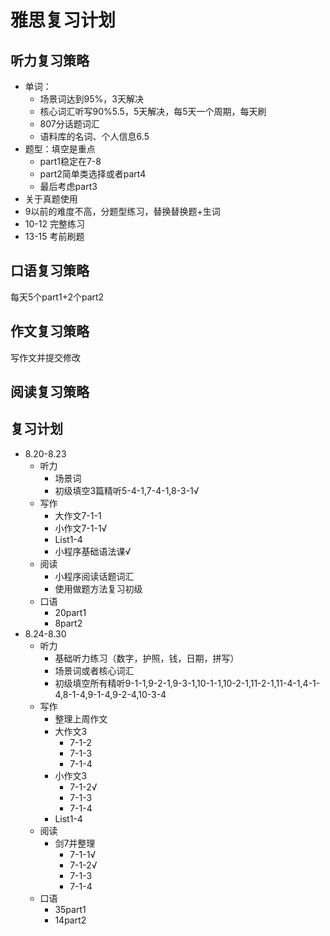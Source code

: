 # 雅思复习计划

## 听力复习策略
- 单词：
    - 场景词达到95%，3天解决
    - 核心词汇听写90%5.5，5天解决，每5天一个周期，每天刷
    - 807分话题词汇
    - 语料库的名词、个人信息6.5
- 题型：填空是重点
    - part1稳定在7-8
    - part2简单类选择或者part4
    - 最后考虑part3
- 关于真题使用
- 9以前的难度不高，分题型练习，替换替换题+生词
- 10-12 完整练习
- 13-15 考前刷题

## 口语复习策略

每天5个part1+2个part2

## 作文复习策略

写作文并提交修改

## 阅读复习策略

## 复习计划
- 8.20-8.23
    - 听力
        - 场景词
        - 初级填空3篇精听5-4-1,7-4-1,8-3-1√
    - 写作
        - 大作文7-1-1
        - 小作文7-1-1√
        - List1-4
        - 小程序基础语法课√
    - 阅读
        - 小程序阅读话题词汇
        - 使用做题方法复习初级
    - 口语
        - 20part1
        - 8part2
- 8.24-8.30
    - 听力
        - 基础听力练习（数字，护照，钱，日期，拼写）
        - 场景词或者核心词汇
        - 初级填空所有精听9-1-1,9-2-1,9-3-1,10-1-1,10-2-1,11-2-1,11-4-1,4-1-4,8-1-4,9-1-4,9-2-4,10-3-4
    - 写作
        - 整理上周作文
        - 大作文3
            - 7-1-2
            - 7-1-3
            - 7-1-4
        - 小作文3
            - 7-1-2√
            - 7-1-3
            - 7-1-4
        - List1-4
    - 阅读
        - 剑7并整理
            - 7-1-1√
            - 7-1-2√
            - 7-1-3
            - 7-1-4
    - 口语
        - 35part1
        - 14part2
